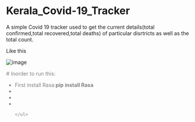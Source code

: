 # Kerala_Covid-19_Tracker
A simple Covid 19 tracker used to get the current details(total confirmed,total recovered,total deaths) of particular disrtricts as well as the total count.

Like this

![image](https://github.com/injusticescorpio/Kerala_Covid-19_Tracker/blob/master/Screenshot%20(158).png)

<div style="color:grey">
# Inorder to run this:
  <ul>
    <li>First install Rasa:<b>pip install Rasa</b></li>
    <li></li>
    <li></li>
    <li></li>
    
    </ul>
  
  </div>

